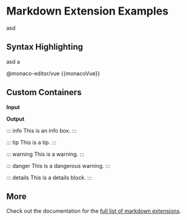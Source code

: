 <script setup>
import MonacoContainer, {monacoVue} from '@monaco-editor/vue'
</script>


# Markdown Extension Examples
asd 

## Syntax Highlighting
asd a 

@monaco-editor/vue {{monacoVue}}
<MonacoContainer />

## Custom Containers

**Input**


**Output**

::: info
This is an info box.
:::

::: tip
This is a tip.
:::

::: warning
This is a warning.
:::

::: danger
This is a dangerous warning.
:::

::: details
This is a details block.
:::

## More

Check out the documentation for the [full list of markdown extensions](https://vitepress.dev/guide/markdown).
